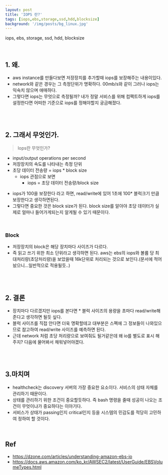 ```yaml
---
layout: post
title: 'IOPS 란?'
tags: [iops,ebs,storage,ssd,hdd,blocksize]
background: '/img/posts/bg_linux.jpg'
---
```

iops, ebs, storage, ssd, hdd, blocksize

<br>

## 1. 왜.

* aws instance를 만들다보면 저장장치를 추가할때 iops를 보장해주는 내용이있다.
* network와 같은 경우는 그 측정단위가 명확하다. 00mb/s와 같이 그러나 iops는 익숙치 않으며 애매하다.
* 그렇다면 iops는 무엇으로 측정될까? 내가 정말 서비스를 위해 컴팩트하게 iops를 설정한다면 어떠한 기준으로 iops를 정해야할지 궁금해졌다.

<br>

<br>

## 2. 그래서 무엇인가.

> Iops란 무엇인가? 
* input/output operations per second
* 저장장치의 속도를 나타내는 측정 단위
* 초당 데이터 전송량 = iops * block size 
  - iops 관점으로 보면 
    - iops = 초당 데이터 전송량/block size

- iops가 100을 보장한다 라고 하면, read/write에 있어 1초에 100* 블럭크기 만큼 보장한다고 생각하면된다.
- 그렇다면 중요한 것은 block size가 된다. block size를 알아야 초당 데이터가 실제로 얼마나 들어가게되는지 알게될 수 있기 때문이다.

<br>

### Block

- 저장장치의 block은 해당 장치마다 사이즈가 다르다.
- 즉 읽고 쓰기 위한 최소 단위라고 생각하면 된다. aws는 ebs의 iops와  볼륨 당 최대처리량(초당처리량)을 보았을때 16k단위로 처리되는 것으로 보인다.(문서에 적어놨으니...일반적으로 적용될듯..)

<br><br>

## 2. 결론

- 장치마다 다르겠지만 iops를 본다면  *  블럭 사이즈의 용량을 초마다 read/write해준다고 생각하면 될듯 싶다.
- 블럭 사이즈를  직접 안다면 더욱 명확할테고 대부분은 스펙에 그 정보들이 나와있으므로 참고하여 read/write 사이즈를 예측하면 된다.
- 근데 network 처럼 초당 처리량으로 보여줘도 될거같은데 왜 io를 별도로 표시 해주지? 다음에 물어봐서 채워넣어야겠다.



<br><br>

## 3.마치며

- healthcheck는 discovery 서버의 가장 중요한 요소이다. 서비스의 상태 자체를 관리하기 때문이다.
- 상태를 관리하기 위한 조건이 중요할듯하다. 즉 bash 명령을 줄때 성공이 나오는 조건이 무엇이냐가 중요하다는 이야기다.
- 서비스가 상태가  passing인지 critical인지 등을 시스템의 민감도를 적당히 고민하여 정하여 할 것이다. 

<br>

## Ref

- <https://dzone.com/articles/understanding-amazon-ebs-io>
- <https://docs.aws.amazon.com/ko_kr/AWSEC2/latest/UserGuide/EBSVolumeTypes.html>

